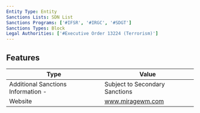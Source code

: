 ```yaml
---
Entity Type: Entity
Sanctions Lists: SDN List
Sanctions Programs: ['#IFSR', '#IRGC', '#SDGT']
Sanctions Types: Block
Legal Authorities: ['#Executive Order 13224 (Terrorism)']
---
```


## Features
| Type  | Value      |
|-------|------------|
| Additional Sanctions Information - | Subject to Secondary Sanctions |
| Website | www.miragewm.com |
